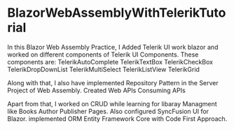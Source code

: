 # BlazorWebAssemblyWithTelerikTutorial

In this Blazor Web Assembly Practice, I Added Telerik UI work blazor and worked on different components of Telerik UI Components.
These components are: 
TelerikAutoComplete
TelerikTextBox
TelerikCheckBox
TelerikDropDownList
TelerikMultiSelect
TelerikListView
TelerikGrid


Along with that, I also have implemented Repository Pattern in the Server Project of Web Assembly.
Created Web APIs
Consuming APIs

Apart from that, I worked on CRUD while learning for libaray Managment like Books Author Publisher Pages.
Also configured SyncFusion UI for Blazor.
implemented ORM Entity Framework Core with Code First Approach.
